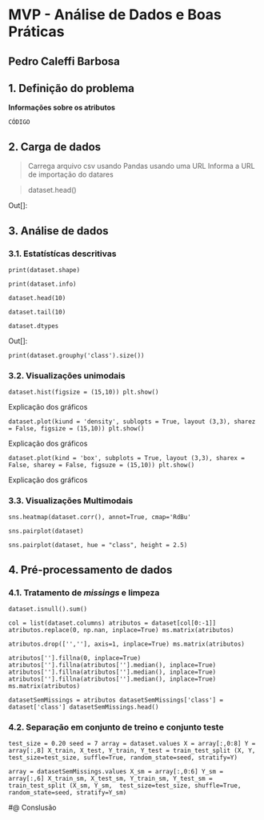 # MVP - Análise de Dados e Boas Práticas

## Pedro Caleffi Barbosa

## 1. Definição do problema

**Informações sobre os atributos**

`CÓDIGO`

## 2. Carga de dados
 
> Carrega arquivo csv usando Pandas usando uma URL
 Informa a URL de importação do datares
 
> dataset.head()

 Out[]:

 ## 3. Análise de dados

 ### 3.1. Estatístícas descritivas

 `print(dataset.shape)`

 `print(dataset.info)`

 `dataset.head(10)`

 `dataset.tail(10)`

 `dataset.dtypes`

 Out[]:

`print(dataset.grouphy('class').size())`

### 3.2. Visualizações unimodais

`dataset.hist(figsize = (15,10))
plt.show()`

Explicação dos gráficos

`dataset.plot(kiund = 'density', sublopts = True, layout (3,3), sharez = False, figsize = (15,10))
plt.show()`

Explicação dos gráficos

`dataset.plot(kind = 'box', subplots = True, layout (3,3), sharex = False, sharey = False, figsuze = (15,10))
plt.show()`

Explicação dos gráficos

### 3.3. Visualizações Multimodais

`sns.heatmap(dataset.corr(), annot=True, cmap='RdBu'`

`sns.pairplot(dataset)`

`sns.pairplot(dataset, hue = "class", height = 2.5)`

## 4. Pré-processamento de dados

### 4.1. Tratamento de *missings* e limpeza

`dataset.isnull().sum()`

`col = list(dataset.columns)
atributos = dataset[col[0:-1]]
atributos.replace(0, np.nan, inplace=True)
ms.matrix(atributos)`

`atributos.drop(['',''], axis=1, inplace=True)
ms.matrix(atributos)`

`atributos[''].fillna(0, inplace=True)
atributos[''].fillna(atributos[''].median(), inplace=True)
atributos[''].fillna(atributos[''].median(), inplace=True)
atributos[''].fillna(atributos[''].median(), inplace=True)
ms.matrix(atributos)`

`datasetSemMissings = atributos
datasetSemMissings['class'] = dataset['class']
datasetSemMissings.head()`

### 4.2. Separação em conjunto de treino e conjunto teste

`test_size = 0.20
seed = 7
array = dataset.values
X = array[:,0:8]
Y = array[:,8]
X_train, X_test, Y_train, Y_test = train_test_split (X, Y, 
  test_size=test_size, suffle=True, random_state=seed, stratify=Y)`

`array = datasetSemMissings.values
X_sm = array[:,0:6]
Y_sm = array[:,6]
X_train_sm, X_test_sm, Y_train_sm, Y_test_sm = train_test_split (X_sm, Y_sm, 
  test_size=test_size, shuffle=True, random_state=seed, stratify=Y_sm)`

#@ Conslusão
